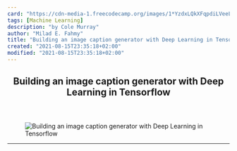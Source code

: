 ```yaml
---
card: "https://cdn-media-1.freecodecamp.org/images/1*YzdxLQkXFqpdiLVeeLJhpw.jpeg"
tags: [Machine Learning]
description: "by Cole Murray"
author: "Milad E. Fahmy"
title: "Building an image caption generator with Deep Learning in Tensorflow"
created: "2021-08-15T23:35:18+02:00"
modified: "2021-08-15T23:35:18+02:00"
---
```

<div class="site-wrapper">
<main id="site-main" class="site-main outer">
<div class="inner">
<article class="post-full post tag-machine-learning tag-data-science tag-programming tag-tech ">
<header class="post-full-header">
<h1 class="post-full-title">Building an image caption generator with Deep Learning in Tensorflow</h1>
</header>
<figure class="post-full-image">
<picture>
<source media="(max-width: 700px)" sizes="1px" srcset="data:image/gif;base64,R0lGODlhAQABAIAAAAAAAP///yH5BAEAAAAALAAAAAABAAEAAAIBRAA7 1w">
<source media="(min-width: 701px)" sizes="(max-width: 800px) 400px,
(max-width: 1170px) 700px,
1400px" srcset="https://cdn-media-1.freecodecamp.org/images/1*YzdxLQkXFqpdiLVeeLJhpw.jpeg 300w,
https://cdn-media-1.freecodecamp.org/images/1*YzdxLQkXFqpdiLVeeLJhpw.jpeg 600w,
https://cdn-media-1.freecodecamp.org/images/1*YzdxLQkXFqpdiLVeeLJhpw.jpeg 1000w,
https://cdn-media-1.freecodecamp.org/images/1*YzdxLQkXFqpdiLVeeLJhpw.jpeg 2000w">
<img onerror="this.style.display='none'" src="https://cdn-media-1.freecodecamp.org/images/1*YzdxLQkXFqpdiLVeeLJhpw.jpeg" alt="Building an image caption generator with Deep Learning in Tensorflow">
</picture>
</figure>
<section class="post-full-content">
<div class="post-content medium-migrated-article">
</div>
<hr>
</section>
</article>
</div>
</main>
</div>
<!-- Google Tag Manager (noscript) -->
<!-- End Google Tag Manager (noscript) -->
